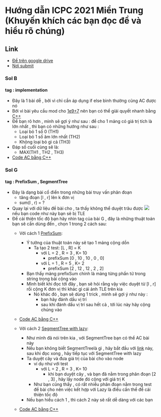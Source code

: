 ﻿# Hướng dẫn ICPC 2021 Miền Trung (Khuyến khích các bạn đọc đề và hiểu rõ chúng)

## Link
* [Đề trên google drive](https://drive.google.com/drive/folders/1VNTlFeD6VBEb2JIwNzEntjIBU6_EBA9W)
* [Nơi submit](https://oj.vnoi.info/contest/icpc21_mt)


### Sol B 
#### tag : implementation 
* Đây là 1 bài dễ , bởi vì chỉ cần áp dụng if else bình thường cũng AC được nó
* Bởi vì bài yêu cầu mod cho [1e9+7](https://www.google.com/search?q=1e9%2B7&oq=&aqs=chrome.1.69i57j6.3548j0j7&sourceid=chrome&ie=UTF-8) nên bạn có thể giải quyết nhanh bằng [C++](https://vi.wikipedia.org/wiki/C%2B%2B)
* Để bạn rõ hơn , mình sẽ gợi ý như sau : để cho 1 mảng có giá trị tích là lớn nhất , thì
bạn có những hướng như sau :
	* Loại bỏ 1 số 0 (TH1)
	* Loại bỏ 1 số âm lớn nhất (TH2)
	* Không loại bỏ gì cả (TH3) 
* Đáp số cuối cùng sẽ là:
	* MAX(TH1 , TH2 , TH3)
* [Code AC bằng C++](https://github.com/tryCod3/SOL_ICPC/blob/master/Code/B.cpp)

### Sol G
#### tag : PrefixSum , SegmentTree
* Đây là dạng bài cổ điển trong những bài truy vấn phân đoạn
	* tăng đoạn [l , r] lên k đơn vị
	* sum(l , r) = ?
* Quay lại với dữ liệu đề bài cho , ta thấy không thể duyệt trâu được <img src="https://github.com/tryCod3/SOL_ICPC/blob/master/img/TLE_G.jpg">
nếu bạn code như này bạn sẽ bị TLE
* Để cải thiện tốc độ bạn hãy nhìn tag của bài G , đây là những thuật toán bạn sẽ cần dùng đến , chọn 1 trong 2 cách sau:
	* Với cách 1 [PrefixSum](https://vnoi.info/wiki/algo/data-structures/prefix-sum-and-difference-array.md):
		* Ý tưởng của thuật toán này sẽ tạo 1 mảng cộng dồn 
			* Ta tạo 2 test: [L , R] = K
				* với L = 2 , R = 3 , K= 10
					* prefixSum [0 , 10 , 10 , 0 , 0]
				* với L = 1 , R = 5 , K= 2	
					* prefixSum [2 , 12 , 12 , 2 , 2]
		 * Bạn thấy mảng prefixSum chính là mảng từng phần tử trong string trong bài cộng vào
		 * Mình biết khi đọc tới đây , bạn sẽ hỏi rằng vậy việc duyệt từ [l , r] rồi cộng K đơn vị
		   thì khác gì cái ảnh TLE trên kia
			* Nó khác đó , bạn sẽ dùng 1 trick , mình sẽ gợi ý như này : 
				* bạn hãy đánh dấu vị trí
				* sau khi đánh dấu vị trí sau hết cả , tới lúc này hãy cộng chúng vào 
	* [Code AC bằng C++](https://github.com/tryCod3/SOL_ICPC/blob/master/Code/G.cpp)	
	
	* Với cách 2 [SegmentTree with lazy](https://www.hackerearth.com/practice/notes/segment-tree-and-lazy-propagation/):
		* Như mình đã nói trên kia , với SegmentTree bạn có thể AC bài này 
		* Nếu bạn không biết SegmentTreelà gì , hãy bắt đầu với 
		[link](https://www.hackerearth.com/practice/data-structures/advanced-data-structures/segment-trees/tutorial/) này, sau khi đọc xong , hãy tiếp tục với SegmentTree with lazy
		* Ta duyệt cây và đưa giá trị của bài cho vào node
			* ví dụ như với test
				* với L = 2 , R = 3 , K= 10
					* khi bạn duyệt cây , và bạn đã nằm trong phân đoạn [2 , 3] , hãy lấy node đó cộng với giá trị K
			* Như bạn cũng thấy , có rất nhiều phân đoạn nằm trong test đề bài cho nên việc kết hợp với Lazy là điều cần thể để cải thiện tốc độ		
		* Nếu bạn hiểu cách 1 , thì cách 2 này sẽ rất dễ dàng với các bạn
	* [Code AC bằng C++](https://github.com/tryCod3/SOL_ICPC/blob/master/Code/Gseg.cpp)	